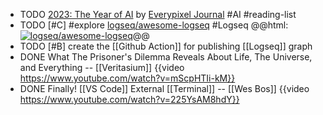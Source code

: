- TODO [2023: The Year of AI](https://journal.everypixel.com/2023-the-year-of-ai) by [Everypixel Journal](https://journal.everypixel.com/) #AI #reading-list
- TODO [#C] #explore [logseq/awesome-logseq](https://github.com/logseq/awesome-logseq) #Logseq 
  @@html: <a href="https://github.com/logseq/awesome-logseq"><img src="https://github-readme-stats-astronomer.vercel.app/api/pin/?username=logseq&repo=awesome-logseq&theme=tokyonight" alt="logseq/awesome-logseq"/></a>@@
- TODO [#B] create the [[Github Action]] for publishing [[Logseq]] graph
- DONE What The Prisoner's Dilemma Reveals About Life, The Universe, and Everything -- [[Veritasium]]
  {{video https://www.youtube.com/watch?v=mScpHTIi-kM}}
- DONE Finally! [[VS Code]] External [[Terminal]] -- [[Wes Bos]] 
  {{video https://www.youtube.com/watch?v=225YsAM8hdY}}